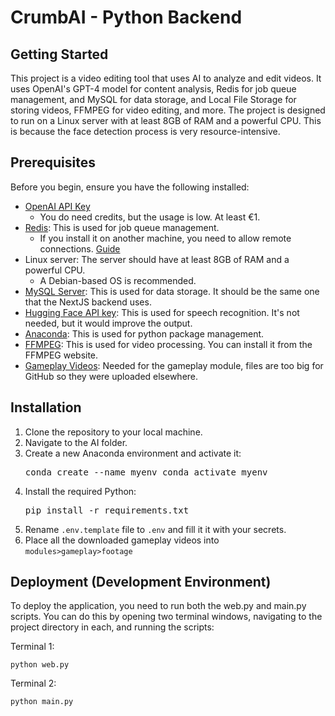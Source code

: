 # CrumbAI - Python Backend

## Getting Started

This project is a video editing tool that uses AI to analyze and edit videos. It uses OpenAI's GPT-4 model for content analysis, Redis for job queue management, and MySQL for data storage, and Local File Storage for storing videos, FFMPEG for video editing, and more. The project is designed to run on a Linux server with at least 8GB of RAM and a powerful CPU. This is because the face detection process is very resource-intensive.


## Prerequisites

Before you begin, ensure you have the following installed:
  
  - [OpenAI API Key](https://platform.openai.com/api-keys)
    - You do need credits, but the usage is low. At least €1.
  - [Redis](https://redis.io/docs/latest/operate/oss_and_stack/install/install-redis/install-redis-on-linux/): This is used for job queue management.
    - If you install it on another machine, you need to allow remote connections. [Guide](https://stackoverflow.com/a/19091231)
  - Linux server: The server should have at least 8GB of RAM and a powerful CPU.
    - A Debian-based OS is recommended.
  - [MySQL Server](https://dev.mysql.com/doc/refman/8.3/en/linux-installation.html): This is used for data storage. It should be the same one that the NextJS backend uses.
  - [Hugging Face API key](https://huggingface.co/settings/tokens): This is used for speech recognition. It's not needed, but it would improve the output.
  - [Anaconda](https://docs.anaconda.com/free/anaconda/install/linux/): This is used for python package management.
  - [FFMPEG](https://itsfoss.com/ffmpeg/): This is used for video processing. You can install it from the FFMPEG website.
  - [Gameplay Videos](https://atlantictu-my.sharepoint.com/:f:/g/personal/g00380007_atu_ie/EtTw7Fkr2cBPp9--8FJKkI4BDo6iChzpnxlDzgiWfKmjcw?e=SxVlhr): Needed for the gameplay module, files are too big for GitHub so they were uploaded elsewhere.  

## Installation

1. Clone the repository to your local machine.
2. Navigate to the AI folder.
3. Create a new Anaconda environment and activate it:
   <pre>conda create --name myenv conda activate myenv</pre> 
4. Install the required Python:
   <pre>pip install -r requirements.txt</pre> 
5. Rename ``.env.template`` file to ``.env`` and fill it it with your secrets.
6. Place all the downloaded gameplay videos into ``modules>gameplay>footage``


## Deployment (Development Environment)

To deploy the application, you need to run both the web.py and main.py scripts. You can do this by opening two terminal windows, navigating to the project directory in each, and running the scripts:

Terminal 1:
```
python web.py
```

Terminal 2:
```
python main.py
```


